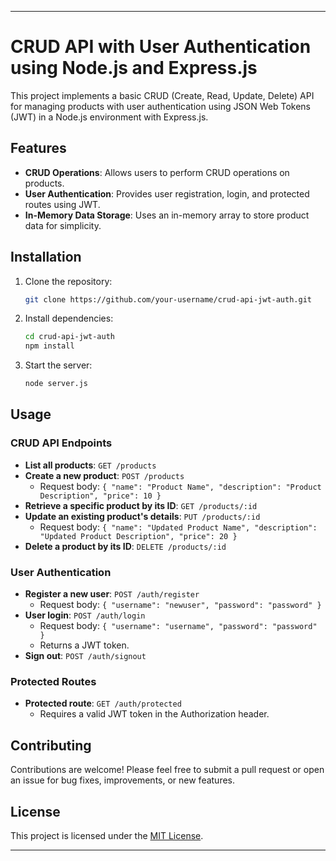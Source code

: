 
---

# CRUD API with User Authentication using Node.js and Express.js

This project implements a basic CRUD (Create, Read, Update, Delete) API for managing products with user authentication using JSON Web Tokens (JWT) in a Node.js environment with Express.js.

## Features

- **CRUD Operations**: Allows users to perform CRUD operations on products.
- **User Authentication**: Provides user registration, login, and protected routes using JWT.
- **In-Memory Data Storage**: Uses an in-memory array to store product data for simplicity.

## Installation

1. Clone the repository:

   ```bash
   git clone https://github.com/your-username/crud-api-jwt-auth.git
   ```

2. Install dependencies:

   ```bash
   cd crud-api-jwt-auth
   npm install
   ```

3. Start the server:

   ```bash
   node server.js
   ```

## Usage

### CRUD API Endpoints

- **List all products**: `GET /products`
- **Create a new product**: `POST /products`
  - Request body: `{ "name": "Product Name", "description": "Product Description", "price": 10 }`
- **Retrieve a specific product by its ID**: `GET /products/:id`
- **Update an existing product's details**: `PUT /products/:id`
  - Request body: `{ "name": "Updated Product Name", "description": "Updated Product Description", "price": 20 }`
- **Delete a product by its ID**: `DELETE /products/:id`

### User Authentication

- **Register a new user**: `POST /auth/register`
  - Request body: `{ "username": "newuser", "password": "password" }`
- **User login**: `POST /auth/login`
  - Request body: `{ "username": "username", "password": "password" }`
  - Returns a JWT token.
- **Sign out**: `POST /auth/signout`

### Protected Routes

- **Protected route**: `GET /auth/protected`
  - Requires a valid JWT token in the Authorization header.

## Contributing

Contributions are welcome! Please feel free to submit a pull request or open an issue for bug fixes, improvements, or new features.

## License

This project is licensed under the [MIT License](LICENSE).

---
